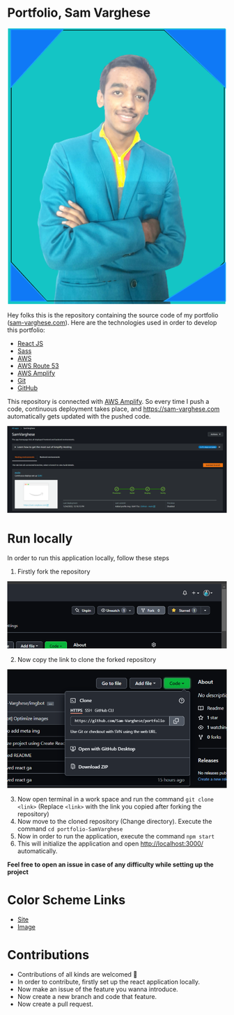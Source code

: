 # Portfolio, Sam Varghese

![My Profile image](public/img.png)

Hey folks this is the repository containing the source code of my portfolio (<a href="https:/sam-varghese.com">sam-varghese.com</a>). Here are the technologies used in order to develop this portfolio:

- [React JS](https://reactjs.org/)
- [Sass](https://sass-lang.com/)
- [AWS](https://aws.amazon.com/)
- [AWS Route 53](https://aws.amazon.com/route53/)
- [AWS Amplify](https://aws.amazon.com/amplify/)
- [Git](https://git-scm.com/)
- [GitHub](https://github.com/)

This repository is connected with [AWS Amplify](https://aws.amazon.com/amplify/). So every time I push a code, continuous deployment takes place, and https://sam-varghese.com automatically gets updated with the pushed code.

![AWS Amplify Deployment ss](public/amplify.png)

# Run locally

In order to run this application locally, follow these steps

1. Firstly fork the repository

![Fork button](public/setup/1.png)

2. Now copy the link to clone the forked repository

![Cloning link](public/setup/2.png)

3. Now open terminal in a work space and run the command `git clone <link>` (Replace `<link>` with the link you copied after forking the repository)
4. Now move to the cloned repository (Change directory). Execute the command `cd portfolio-SamVarghese`
5. Now in order to run the application, execute the command `npm start`
6. This will initialize the application and open [http://localhost:3000/](http://localhost:3000/) automatically.

**Feel free to open an issue in case of any difficulty while setting up the project**

# Color Scheme Links

- [Site](https://visme.co/blog/website-color-schemes/)
- [Image](https://visme.co/blog/wp-content/uploads/2016/09/website7-1024x512.jpg)

# Contributions

- Contributions of all kinds are welcomed 🎉
- In order to contribute, firstly set up the react application locally.
- Now make an issue of the feature you wanna introduce.
- Now create a new branch and code that feature.
- Now create a pull request.